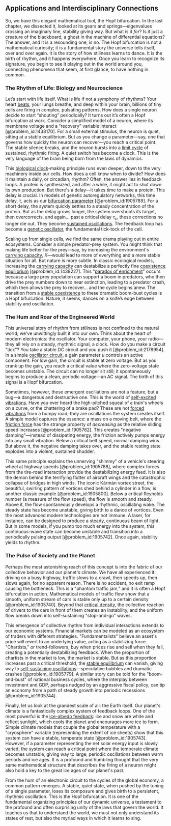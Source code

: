 ## Applications and Interdisciplinary Connections

So, we have this elegant mathematical tool, the Hopf bifurcation. In the last chapter, we dissected it, looked at its gears and springs—eigenvalues crossing an imaginary line, stability giving way. But what is it *for*? Is it just a creature of the blackboard, a ghost in the machine of differential equations? The answer, and it is a resounding one, is no. The Hopf bifurcation is not a mathematical curiosity; it is a fundamental story the universe tells itself, over and over again. It is the story of how stillness learns to dance. It is the birth of rhythm, and it happens everywhere. Once you learn to recognize its signature, you begin to see it playing out in the world around you, connecting phenomena that seem, at first glance, to have nothing in common.

### The Rhythm of Life: Biology and Neuroscience

Let’s start with life itself. What is life if not a symphony of rhythms? Your heart [beats](@article_id:191434), your lungs breathe, and deep within your brain, billions of tiny cells are firing in complex, pulsating patterns. How does a single neuron decide to start “shouting” periodically? It turns out it’s often a Hopf bifurcation at work. Consider a simplified model of a neuron, where its membrane voltage and a “recovery” variable interact [@problem_id:1438170]. For a small external stimulus, the neuron is quiet, sitting at a stable equilibrium. But as you change a parameter—say, one that governs how quickly the neuron can recover—you reach a critical point. The stable silence breaks, and the neuron bursts into a [limit cycle](@article_id:180332) of sustained, rhythmic firing. A quiet switch has become a clock. This is the very language of the brain being born from the laws of dynamics.

This [biological clock](@article_id:155031)-making principle runs even deeper, down to the very machinery inside our cells. How does a cell know when to divide? How does it maintain a daily, or circadian, rhythm? Often, the answer lies in feedback loops. A protein is synthesized, and after a while, it might act to shut down its own production. But there's a delay—it takes time to make a protein. This delay is crucial. In models of genetic autoregulatory networks, this time delay, $\tau$, acts as our [bifurcation parameter](@article_id:264236) [@problem_id:1905789]. For a short delay, the system quickly settles to a steady concentration of the protein. But as the delay grows longer, the system overshoots its target, then overcorrects, and again... past a critical delay $\tau_c$, these corrections no longer die out. They become [sustained oscillations](@article_id:202076). The feedback loop has become a [genetic oscillator](@article_id:266612), the fundamental tick-tock of the cell.

Scaling up from single cells, we find the same drama playing out in entire ecosystems. Consider a simple predator-prey system. You might think that making life better for the prey—say, by increasing the environment's [carrying capacity](@article_id:137524), $K$—would lead to more of everything and a more stable situation for all. But nature is more subtle. In classic ecological models, increasing the [carrying capacity](@article_id:137524) can destabilize a perfectly fine [coexistence equilibrium](@article_id:273198) [@problem_id:1438227]. This "[paradox of enrichment](@article_id:162747)" occurs because a large prey population can support a boom in predators, who then drive the prey numbers down to near extinction, leading to a predator crash, which then allows the prey to recover... and the cycle begins anew. The transition from a [stable coexistence](@article_id:169680) to these dramatic boom-bust cycles is a Hopf bifurcation. Nature, it seems, dances on a knife’s edge between stability and oscillation.

### The Hum and Roar of the Engineered World

This universal story of rhythm from stillness is not confined to the natural world; we've unwittingly built it into our own. Think about the heart of modern electronics: the oscillator. Your computer, your phone, your radio—they all rely on a steady, rhythmic signal, a clock. How do you make a circuit "tick"? You take a stable DC circuit and you push it [@problem_id:2178954]. In a simple [oscillator circuit](@article_id:265027), a gain parameter $\mu$ controls an active component. For low gain, the circuit is stable at zero voltage. But as you crank up the gain, you reach a critical value where the zero-voltage state becomes unstable. The circuit can no longer sit still; it spontaneously begins to produce a clean, periodic voltage—an AC signal. The birth of this signal is a Hopf bifurcation.

Sometimes, however, these emergent oscillations are not a feature, but a bug—a dangerous and destructive one. This is the world of [self-excited vibrations](@article_id:178016). Have you ever heard the high-pitched squeal of a train's wheels on a curve, or the chattering of a brake pad? These are not [forced vibrations](@article_id:166525) from a bumpy road; they are oscillations the system creates itself. A simple model captures the essence: a mass on a moving belt, where the [friction force](@article_id:171278) has the strange property of *decreasing* as the relative sliding speed increases [@problem_id:1905762]. This creates "negative damping"—instead of dissipating energy, the friction actively pumps energy into any small vibration. Below a critical belt speed, normal damping wins. But above it, the negative damping takes over, and the stable resting state explodes into a violent, sustained shudder.

This same principle explains the unnerving "shimmy" of a vehicle's steering wheel at highway speeds [@problem_id:1905788], where complex forces from the tire-road interaction provide the destabilizing energy feed. It is also the demon behind the terrifying flutter of aircraft wings and the catastrophic collapse of bridges in high winds. The iconic Kármán vortex street, the beautiful, swirling pattern of vortices shed behind a cylinder in a flow, is another classic example [@problem_id:1905800]. Below a critical Reynolds number (a measure of the flow speed), the flow is smooth and steady. Above it, the flow spontaneously develops a rhythmic, oscillating wake. The steady state has become unstable, giving birth to a dance of vortices. Even the most advanced modern technologies are not immune. A laser, for instance, can be designed to produce a steady, continuous beam of light. But in some models, if you pump too much energy into the system, this continuous-wave state can become unstable and transition into a periodically pulsing output [@problem_id:1905742]. Once again, stability yields to rhythm.

### The Pulse of Society and the Planet

Perhaps the most astonishing reach of this concept is into the fabric of our collective behavior and our planet's climate. We have all experienced it: driving on a busy highway, traffic slows to a crawl, then speeds up, then slows again, for no apparent reason. There is no accident, no exit ramp causing the bottleneck. This is a "phantom traffic jam," and it is often a Hopf bifurcation in action. Mathematical models of traffic flow show that a smooth, uniform stream of cars is stable only up to a certain density [@problem_id:1905740]. Beyond that [critical density](@article_id:161533), the collective reaction of drivers to the cars in front of them creates an instability, and the uniform flow breaks down into self-sustaining "stop-and-go" waves.

This emergence of collective rhythm from individual interactions extends to our economic systems. Financial markets can be modeled as an ecosystem of traders with different strategies. "Fundamentalists" believe an asset's price will revert to an underlying value, acting as a stabilizing force. "Chartists," or trend-followers, buy when prices rise and sell when they fall, creating a potentially destabilizing feedback. When the proportion of chartists in the market is low, the market is stable. But as this proportion increases past a critical threshold, the [stable equilibrium](@article_id:268985) can vanish, giving way to [self-sustaining oscillations](@article_id:268618)—speculative bubbles and dramatic crashes [@problem_id:1905779]. A similar story can be told for the "boom-and-bust" of national business cycles, where the interplay between investment and GDP, perhaps nudged by an aggressive fiscal policy, can tip an economy from a path of steady growth into periodic recessions [@problem_id:1905744].

Finally, let us look at the grandest scale of all: the Earth itself. Our planet's climate is a fantastically complex system of feedback loops. One of the most powerful is the [ice-albedo feedback](@article_id:198897): ice and snow are white and reflect sunlight, which cools the planet and encourages more ice to form. Simple climate models that couple the global temperature with a "cryosphere" variable (representing the extent of ice sheets) show that this system can have a stable, temperate state [@problem_id:1905743]. However, if a parameter representing the net solar energy input is slowly varied, the system can reach a critical point where the temperate climate becomes unstable, giving way to large, periodic oscillations between warm periods and ice ages. It is a profound and humbling thought that the very same mathematical structure that describes the firing of a neuron might also hold a key to the great ice ages of our planet's past.

From the hum of an electronic circuit to the cycles of the global economy, a common pattern emerges. A stable, quiet state, when pushed by the tuning of a single parameter, loses its composure and gives birth to a persistent, rhythmic oscillation. This is the Hopf bifurcation. It is one of the fundamental organizing principles of our dynamic universe, a testament to the profound and often surprising unity of the laws that govern the world. It teaches us that to understand the world, we must not only understand its states of rest, but also the myriad ways in which it learns to sing.